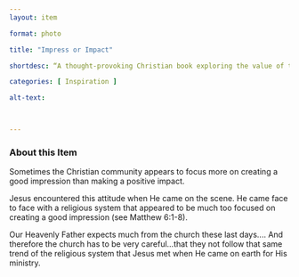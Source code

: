 ```yaml
--- 
layout: item 

format: photo 

title: "Impress or Impact"

shortdesc: “A thought-provoking Christian book exploring the value of true faith and meaningful actions over seeking mere approval.” 

categories: [ Inspiration ]

alt-text: 



--- 
```




### About this Item 

Sometimes the Christian community appears to focus more on creating a good impression than making a positive impact.  

Jesus encountered this attitude when He came on the scene. He came face to face with a religious system that appeared to be much too focused on creating a good impression (see Matthew 6:1-8).

Our Heavenly Father expects much from the church these last days.... And therefore the church has to be very careful...that they not follow that same trend of the religious system that Jesus met when He came on earth for His ministry.
